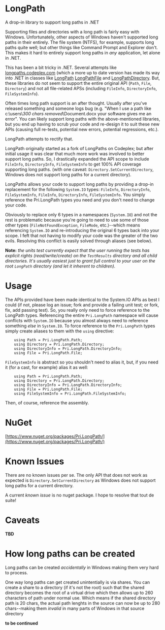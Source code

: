 LongPath
========

A drop-in library to support long paths in .NET

Supporting files and directories with a long path is fairly easy with Windows.  Unfortunately, other aspects of Windows haven't supported long paths in their entirely.  The file system (NTFS), for example, supports long paths quite well; but other things like Command Prompt and Explorer don't.  This makes it hard to entirely support long paths in *any* application, let alone in .NET.

This has been a bit tricky in .NET.  Several attempts like [longpaths.codeplex.com](http://longpaths.codeplex.com/) (which a more up to date version has made its way into .NET in classes like [LongPath](http://referencesource.microsoft.com/#mscorlib/system/io/longpath.cs) [LongPathFile](http://referencesource.microsoft.com/#mscorlib/system/io/longpath.cs#734b3020e7ff04fe#references) and [LongPathDirectory](http://referencesource.microsoft.com/#mscorlib/system/io/longpath.cs#ed4ae27b0c89bf61#references).  But, these libraries do not seem to support the entire original API (`Path`, `File`, `Directory`) and not all file-related APSs (including `FileInfo`, `DirectoryInfo`, `FileSystemInfo`).

Often times long path support is an after thought.  Usually after you've released something and someone logs bug (e.g. "When I use a path like c:\\users\\*300 chars removed*\\Document.docx your software gives me an error".  You can likely support long paths with the above-mentioned libraries, but you end up having to scrub your code and re-design it to suit these new APIs (causing full re-tests, potential new errors, potential regressions, etc.).

LongPath attempts to rectify that.

LongPath originally started as a fork of LongPaths on Codeplex; but after initial usage it was clear that much more work was involved to better support long paths.  So, I drastically expanded the API scope to include `FileInfo`, `DirectoryInfo`, `FileSystemInfo` to get 100% API coverage supporting long paths.  (with one caveat: `Directory.SetCurrentDirectory`, Windows does not support long paths for a current directory).

LongPaths allows your code to support long paths by providing a drop-in replacement for the following `System.IO` types: `FileInfo`, `DirectoryInfo`, `FileSystemInfo`, `FileInfo`, `DirectoryInfo`, `FileSystemInfo`.  You simply reference the Pri.LongPath types you need and you don't need to change your code.

Obviously to replace only 6 types in a namespaces (`System.IO`) and not the rest is problematic because you're going to need to use some of those other types (`FileNotFoundException`, `FileMode`, etc.)--which means referencing `System.IO` and re-introducing the original 6 types back into your scope.  I feft that not having to modify your code was the greater of the two evils.  Resolving this conflict is easily solved through aliases (see below).

**Note:** *the units test currently expect that the user running the tests has explicit rights (read/write/create) on the `TestResults` directory and all child directories.  It's usually easiest just to grant full control to your user on the root `LongPath` directory (and let it inherent to children).*

Usage
=====
The APIs provided have been made identical to the System.IO APIs as best I could (if not, please log an issue; fork and provide a failing unit test; or fork, fix, add passing test).  So, you really only need to force reference to the LongPath types.  Referencing the entire `Pri.LongPath` namespace will cause conflicts with `System.IO` because you almost always need to reference something *else* in `System.IO`.  To force reference to the `Pri.LongPath` types simply create aliases to them with the `using` directive:
```
	using Path = Pri.LongPath.Path;
	using Directory = Pri.LongPath.Directory;
	using DirectoryInfo = Pri.LongPath.DirectoryInfo;
	using File = Pri.LongPath.File;
```

`FileSystemInfo` is abstract so you shouldn't need to alias it, but, if you need it (for a cast, for example) alias it as well:
```
	using Path = Pri.LongPath.Path;
	using Directory = Pri.LongPath.Directory;
	using DirectoryInfo = Pri.LongPath.DirectoryInfo;
	using File = Pri.LongPath.File;
	using FileSystemInfo = Pri.LongPath.FileSystemInfo;
```
Then, of course, reference the assembly.

NuGet
=====
[https://www.nuget.org/packages/Pri.LongPath/](https://www.nuget.org/packages/Pri.LongPath/)

Known Issues
============

There are no known issues per se.  The only API that does not work as expected is `Directory.SetCurrentDirectory` as Windows does not support long paths for a current directory.

A current *known issue* is no nuget package.  I hope to resolve that tout de suite!

Caveats
=======

**TBD**

How long paths can be created
=============================

Long paths can be created *accidentally* in Windows making them very hard to process.

One way long paths can get created unintentially is via shares.  You can create a share to a directory (if it's not the root) such that the shared directory becomes the root of a virtual drive which then allows up to 260 characters of path under normal use.  Which means if the shared directory path is 20 chars, the actual path lenghts in the source can now be up to 280 chars--making them *invalid* in many parts of Windows in that source directory

**to be continued**

